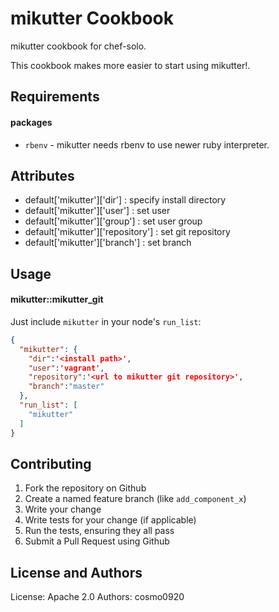 mikutter Cookbook
=================
mikutter cookbook for chef-solo.

This cookbook makes more easier to start using mikutter!.

Requirements
------------

#### packages
- `rbenv` - mikutter needs rbenv to use newer ruby interpreter.

Attributes
----------

* default['mikutter']['dir'] : specify install directory
* default['mikutter']['user'] : set user
* default['mikutter']['group'] : set user group
* default['mikutter']['repository'] : set git repository
* default['mikutter']['branch'] : set branch

Usage
-----

#### mikutter::mikutter\_git

Just include `mikutter` in your node's `run_list`:

```json
{
  "mikutter": {
    "dir":'<install path>',
    "user":'vagrant',
    "repository":'<url to mikutter git repository>',
    "branch":"master"
  },
  "run_list": [
    "mikutter"
  ]
}
```

Contributing
------------
1. Fork the repository on Github
2. Create a named feature branch (like `add_component_x`)
3. Write your change
4. Write tests for your change (if applicable)
5. Run the tests, ensuring they all pass
6. Submit a Pull Request using Github

License and Authors
-------------------
License: Apache 2.0
Authors: cosmo0920
